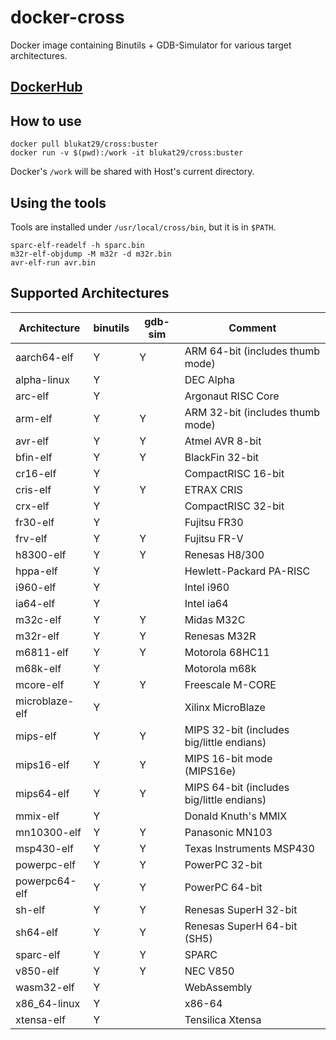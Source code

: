 # docker-cross

Docker image containing Binutils + GDB-Simulator for various target architectures.

## [DockerHub](https://hub.docker.com/r/blukat29/cross/)

## How to use

```
docker pull blukat29/cross:buster
docker run -v $(pwd):/work -it blukat29/cross:buster
```

Docker's `/work` will be shared with Host's current directory.

## Using the tools

Tools are installed under `/usr/local/cross/bin`, but it is in `$PATH`.

```
sparc-elf-readelf -h sparc.bin
m32r-elf-objdump -M m32r -d m32r.bin
avr-elf-run avr.bin
```

## Supported Architectures

| Architecture   | binutils | gdb-sim | Comment                                   |
|----------------|----------|---------|-------------------------------------------|
| aarch64-elf    | Y        | Y       | ARM 64-bit (includes thumb mode)          |
| alpha-linux    | Y        |         | DEC Alpha                                 |
| arc-elf        | Y        |         | Argonaut RISC Core                        |
| arm-elf        | Y        | Y       | ARM 32-bit (includes thumb mode)          |
| avr-elf        | Y        | Y       | Atmel AVR 8-bit                           |
| bfin-elf       | Y        | Y       | BlackFin 32-bit                           |
| cr16-elf       | Y        |         | CompactRISC 16-bit                        |
| cris-elf       | Y        | Y       | ETRAX CRIS                                |
| crx-elf        | Y        |         | CompactRISC 32-bit                        |
| fr30-elf       | Y        |         | Fujitsu FR30                              |
| frv-elf        | Y        | Y       | Fujitsu FR-V                              |
| h8300-elf      | Y        | Y       | Renesas H8/300                            |
| hppa-elf       | Y        |         | Hewlett-Packard PA-RISC                   |
| i960-elf       | Y        |         | Intel i960                                |
| ia64-elf       | Y        |         | Intel ia64                                |
| m32c-elf       | Y        | Y       | Midas M32C                                |
| m32r-elf       | Y        | Y       | Renesas M32R                              |
| m6811-elf      | Y        | Y       | Motorola 68HC11                           |
| m68k-elf       | Y        |         | Motorola m68k                             |
| mcore-elf      | Y        | Y       | Freescale M-CORE                          |
| microblaze-elf | Y        |         | Xilinx MicroBlaze                         |
| mips-elf       | Y        | Y       | MIPS 32-bit (includes big/little endians) |
| mips16-elf     | Y        | Y       | MIPS 16-bit mode (MIPS16e)                |
| mips64-elf     | Y        | Y       | MIPS 64-bit (includes big/little endians) |
| mmix-elf       | Y        |         | Donald Knuth's MMIX                       |
| mn10300-elf    | Y        | Y       | Panasonic MN103                           |
| msp430-elf     | Y        | Y       | Texas Instruments MSP430                  |
| powerpc-elf    | Y        | Y       | PowerPC 32-bit                            |
| powerpc64-elf  | Y        | Y       | PowerPC 64-bit                            |
| sh-elf         | Y        | Y       | Renesas SuperH 32-bit                     |
| sh64-elf       | Y        | Y       | Renesas SuperH 64-bit (SH5)               |
| sparc-elf      | Y        | Y       | SPARC                                     |
| v850-elf       | Y        | Y       | NEC V850                                  |
| wasm32-elf     | Y        |         | WebAssembly                               |
| x86\_64-linux  | Y        |         | x86-64                                    |
| xtensa-elf     | Y        |         | Tensilica Xtensa                          |

